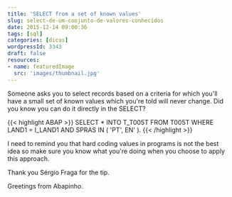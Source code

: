 ```yaml
---
title: 'SELECT from a set of known values'
slug: select-de-um-conjunto-de-valores-conhecidos
date: 2015-12-14 09:00:36
tags: [sql]
categories: [dicas]
wordpressId: 3343
draft: false
resources:
- name: featuredImage
  src: 'images/thumbnail.jpg'
---
```

Someone asks you to select records based on a criteria for which you'll have a small set of known values which you're told will never change. Did you know you can do it directly in the SELECT?


{{< highlight ABAP >}}
SELECT * INTO T_T005T
FROM T005T
WHERE LAND1 = I_LAND1 AND
           SPRAS IN ( 'PT', EN' ).
{{< /highlight >}}

I need to remind you that hard coding values in programs is not the best idea so make sure you know what you're doing when you choose to apply this approach.

Thank you Sérgio Fraga for the tip.

Greetings from Abapinho.
